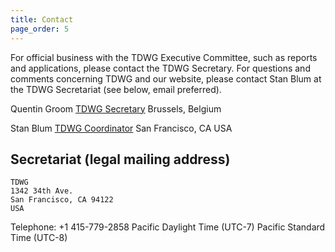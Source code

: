 ```yaml
---
title: Contact
page_order: 5
---
```


For official business with the TDWG Executive Committee, such as reports and applications, please contact the TDWG Secretary. For questions and comments concerning TDWG and our website, please contact Stan Blum at the TDWG Secretariat (see below, email preferred).

Quentin Groom
[TDWG Secretary](javascript:linkTo_UnCryptMailto('ocknvq,ugetgvctaBvfyi0qti');)
Brussels, Belgium

Stan Blum
[TDWG Coordinator](javascript:linkTo_UnCryptMailto('ocknvq,ugetgvctkcvBvfyi0qti');)
San Francisco, CA USA

## Secretariat (legal mailing address)

```
TDWG
1342 34th Ave.
San Francisco, CA 94122
USA
```

Telephone:  +1 415-779-2858
Pacific Daylight Time (UTC-7)
Pacific Standard Time (UTC-8)